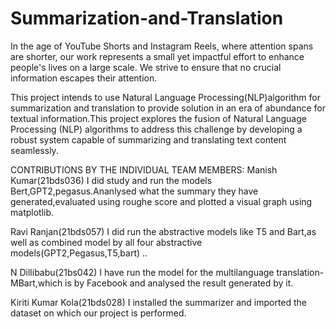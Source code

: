 # Summarization-and-Translation


In the age of YouTube Shorts and Instagram Reels, where attention
spans are shorter, our work represents a small yet impactful effort to
enhance people's lives on a large scale. We strive to ensure that no
crucial information escapes their attention.


This project intends to use Natural Language Processing(NLP)algorithm for summarization and translation to provide solution in an era of abundance for textual information.This
project explores the fusion of Natural Language Processing (NLP)
algorithms to address this challenge by developing a robust
system capable of summarizing and translating text content
seamlessly.


CONTRIBUTIONS BY THE INDIVIDUAL TEAM MEMBERS:
Manish Kumar(21bds036)
I did study and run the models Bert,GPT2,pegasus.Ananlysed what the summary they have generated,evaluated using roughe score and plotted a visual graph using matplotlib.

Ravi Ranjan(21bds057)
I did run the abstractive models like T5 and Bart,as well as combined model by all four abstractive models(GPT2,Pegasus,T5,bart) ..

N Dillibabu(21bs042)
I have run the model for the multilanguage translation-MBart,which is by Facebook and analysed the result generated by it.

Kiriti Kumar Kola(21bds028)
I installed the summarizer and imported the dataset on which our project is performed.
